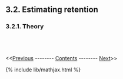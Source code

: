 ## 3.2. Estimating retention

### 3.2.1. Theory



\
\
\
<<[Previous](04_local_inputs.html) -------- [Contents](00_intro_and_toc.html) -------- [Next]()>>

{% include lib/mathjax.html %}